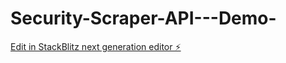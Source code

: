 # Security-Scraper-API---Demo-

[Edit in StackBlitz next generation editor ⚡️](https://stackblitz.com/~/github.com/Srinivas260703/Security-Scraper-API---Demo-)